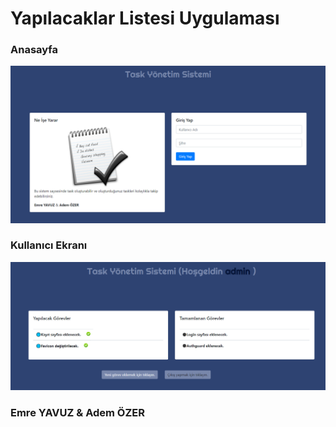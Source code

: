 # Yapılacaklar Listesi Uygulaması


### Anasayfa

![img](resim1.png)



### Kullanıcı Ekranı

![img](resim2.png)



### Emre YAVUZ & Adem ÖZER
